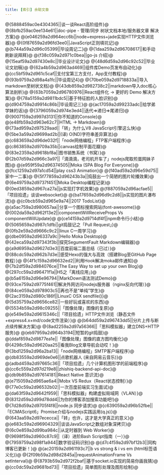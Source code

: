 ```yaml
---
title: [索引] 余聪文章
---
```

@{5888459ac0e4304365||谈一谈React高阶组件}@
@{8bfb259ac0ee134e61||doc-pipe - 管理/同步 树状文档本地/服务器文章 解决方案}@
@{e046259a2d964ecc6b||node+express+jade实现HTTP文件浏览器}@
@{0f87659a2d96fd3ee0||JavaScript正则填坑记}@
@{b744a59a2d96c05399||毕设周记二}@
@{1daa259a2d96708617||和手动刷新说拜拜}@
@{f38c059a2d971c0bea||go-js 介绍}@
@{15eaf59a2d97430e8c||毕业设计论文}@
@{48d6d59a2d96c92c52||毕业论文初稿}@
@{62a4b59a2d963ad469||组件库Demo页发布自动化}@
@{cc5bf59a2d961c5caf||支付宝第三方支付，App支付教程}@
@{93b9759a2d98a4a1fc||毕设周记4}@
@{70be059a2d9718833a||导入markdown至树状文档}@
@{43db859a2d982738c2||markdown导入doc核心算法剖析}@
@{63b7059a2d96780976||React组件化 -> 更好的 Demo 解决方案}@
@{78a5159a2d9811bdc5||基于特征脸的人脸识别}@
@{d904759a2d9914c86b||毕设周记三}@
@{ac17059a2d99233adc||给学弟学妹的话}@
@{3796059a2d974e3ed4||迭代=>递归=>尾递归}@
@{9007159a2d997d3131||你不知道的Console}@
@{e48fb59a2d963e62c7||HTML -> Markdown}@
@{73ad959a2d97529aad||「转」为什么V8 JavaScript引擎这么快}@
@{5be3a59a2d9699ad2b||(译) O(ND)字符串差异算法}@
@{c683659a2d96de032f||「node网络编程」FTP客户端程序}@
@{c863859a2d9709a35b||canvas绘制平面花瓣}@
@{83e2359a2d9618bf8a||图书销售系统（书窝）}@
@{2b07d59a2d966c3a97||「滴滴滴，老司机开车了」nodejs爬取煎蛋网妹子图}@
@{e959f59a2d96374505||Moka (SPA Blog For Everyone)}@
@{fcc1259a2d97a1cd54||play css3 Animation}@
@{f40ad59a2d96e59d75||家中一二事}@
@{5f77859a2d96243b3a||捣鼓出一个简陋的图片轮播效果}@
@{6e49759a2d9737f451||Moka Desktop编程记录}@
@{0ed3859a2d967ca27a||js实现打字机效果}@
@{f887059a2d96acfae5||「项目拾遗」谈谈websocket}@
@{ba17659a2d96d9c2d8||js实现的图片瀑布流}@
@{c0bcb59a2d965e9a74||2017 TodoList}@
@{a5ac759a2d980657aa||分享一个图标搜索网站(font-awesome)}@
@{002da59a2d962f13e2||componentWillReceiveProps Vs componentWillUpdate}@
@{ce14159a2d9714df4f||npm命令行小结}@
@{5065659a2d987c1dfb||git捣鼓记之「Pull Request」}@
@{0fb2e59a2d9666c9c2||linux C一周学习}@
@{dbe0959a2d96337a9c||Hello Moka Desktop}@
@{42eca59a2d97343f3b||探究SegumentFault Markdown编辑器}@
@{a9d6959a2d9627d3e3||百度前端二面总结（已过）}@
@{88cdc59a2d962b7d3e||感受Hexo的强大与高效（搭建Blog至GitHub Page教程）}@
@{4f1c159a2d96632ed2||利用Hook解决moka邮件通知}@
@{7b2df59a2d984076ce||The Easy Way to set up your own Blog}@
@{297cc59a2d96471f1a||H5之「离线应用」}@
@{b5a6159a2d96e96794||MarkDown语法测试Demo}@
@{93ce759a2d9775f461||解决外网访问nodejs服务器（nginx反向代理）}@
@{84ce059a2d978903c5||再也不是“单纯”学生}@
@{2ac3159a2d980c186f||LinuxC OSX sendfile()}@
@{5d35759a2d9656ce82||一些好玩或喜欢的东西}@
@{5534b59a2d98c09255||「图像处理」图像的复原}@
@{e549e59a2d9615346c||「项目拾遗」HTTP文件浏览（静态文件+express4.x+md/code文件渲染）}@
@{b64dd59a2d96743dd5||分片上传与断点续传解决方案}@
@{8ad2259a2d97a56366||「思科模拟器」建立DNS+HTTP服务}@
@{eb97959a2d964b3194||短暂的git捣鼓}@
@{ddaf859a2d9877ea1e||「图像处理」图像的直方图均衡化}@
@{4298c59a2d9620aa25||看我Blog文章导航会动哎！}@
@{3bd1259a2d96a2ba13||「node网络编程」SMTP客户端程序}@
@{db83559a2d969de0e6||点歌机器人 (来自网易云音乐)}@
@{adbd459a2d97665c36||「项目拾遗」几个计算机图形学的前端程序}@
@{cc6c559a2d97d219e8||zhishiq-backend-api-doc}@
@{db9b859a2d97614181||React Native 意识流}@
@{e715059a2d965ae6a4||Mobx VS Redux（React状态控制）}@
@{77e0c59a2d96532b02||一次百度前端实习生面试}@
@{da63f59a2d9642f959||「思科模拟器」构建虚拟局域网（VLAN）}@
@{8312d59a2d99d78dd4||为你的博客添加搜索功能吧!}@
@{7d28d59a2d9705f4f8||node.js 同步请求}@
@{c639059a2d96b52fbe||「ECMAScript6」Promise介绍与nodejs实践运用(q.js)}@
@{643aa59a2d97ececca||「转」也许，这才是大学真正的意义}@
@{e683c59a2d96904329||谈谈JavaScript之数组对象深拷贝}@
@{6c0e859a2d99ba984c||从定时器到 Web Worker}@
@{9698f59a2d960c87c9||（译）进阶Bash Script指南（一）}@
@{7959759a2d98f1a944||数字验证码识别}@
@{d7c4f59a2d97bf12b3||同构博客已更新！}@
@{ac20159a2d961193c7||b vs strong & i vs em (html标签语义化)}@
@{2f09b59a2d98d2845a||requestAnimationFrame Vs setInterval}@
@{8793b59a2d972f2baf||基于socket.io实现的简易你画我猜}@
@{cc0dc59a2d9681bd73||「项目拾遗」简单图形处理及图形绘制}@